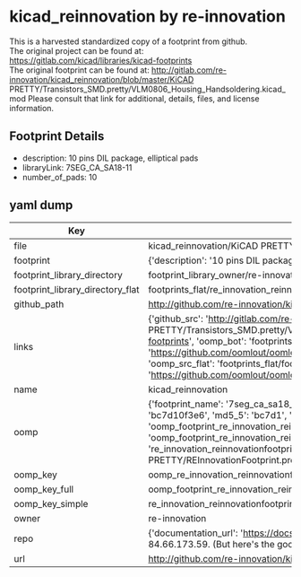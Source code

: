 # kicad_reinnovation by re-innovation  
This is a harvested standardized copy of a footprint from github.  
The original project can be found at:  
https://gitlab.com/kicad/libraries/kicad-footprints  
The original footprint can be found at:
http://gitlab.com/re-innovation/kicad_reinnovation/blob/master/KiCAD PRETTY/Transistors_SMD.pretty/VLM0806_Housing_Handsoldering.kicad_mod
Please consult that link for additional, details, files, and license information.  
## Footprint Details
* description: 10 pins DIL package, elliptical pads  
* libraryLink: 7SEG_CA_SA18-11  
* number_of_pads: 10  
## yaml dump  
| Key | Value |  
| --- | --- |  
| file | kicad_reinnovation/KiCAD PRETTY/REInnovationFootprint.pretty/7SEG_CA_SA18-11.kicad_mod |  
| footprint | {'description': '10 pins DIL package, elliptical pads', 'libraryLink': '7SEG_CA_SA18-11', 'number_of_pads': 10} |  
| footprint_library_directory | footprint_library_owner/re-innovation_kicad_reinnovation |  
| footprint_library_directory_flat | footprints_flat/re_innovation_reinnovationfootprint_7seg_ca_sa18_11/working |  
| github_path | http://github.com/re-innovation/kicad_reinnovation/blob/master/KiCAD PRETTY/REInnovationFootprint.pretty/7SEG_CA_SA18-11.kicad_mod |  
| links | {'github_src': 'http://gitlab.com/re-innovation/kicad_reinnovation/blob/master/KiCAD PRETTY/Transistors_SMD.pretty/VLM0806_Housing_Handsoldering.kicad_mod', 'github_src_repo': 'https://gitlab.com/kicad/libraries/kicad-footprints', 'oomp_bot': 'footprints/re_innovation_reinnovationfootprint_7seg_ca_sa18_11/working', 'oomp_bot_github': 'https://github.com/oomlout/oomlout_oomp_footprint_bot/tree/main/footprints/re_innovation_reinnovationfootprint_7seg_ca_sa18_11/working', 'oomp_src_flat': 'footprints_flat/footprints_flat/re_innovation_reinnovationfootprint_7seg_ca_sa18_11/working', 'oomp_src_flat_github': 'https://github.com/oomlout/oomlout_oomp_footprint_src/tree/main/footprints_flat/re_innovation_reinnovationfootprint_7seg_ca_sa18_11/working'} |  
| name | kicad_reinnovation |  
| oomp | {'footprint_name': '7seg_ca_sa18_11', 'library_name': 'reinnovationfootprint', 'md5': 'bc7d10f3e665d08f69d3c6c319684bb6', 'md5_10': 'bc7d10f3e6', 'md5_5': 'bc7d1', 'md5_6': 'bc7d10', 'oomp_key': 'oomp_re_innovation_reinnovationfootprint_7seg_ca_sa18_11', 'oomp_key_extra': 'oomp_footprint_re_innovation_reinnovationfootprint_7seg_ca_sa18_11', 'oomp_key_full': 'oomp_footprint_re_innovation_reinnovationfootprint_7seg_ca_sa18_11_bc7d10', 'oomp_key_simple': 're_innovation_reinnovationfootprint_7seg_ca_sa18_11', 'original_filename': 'kicad_reinnovation/KiCAD PRETTY/REInnovationFootprint.pretty/7SEG_CA_SA18-11.kicad_mod', 'owner_name': 're_innovation'} |  
| oomp_key | oomp_re_innovation_reinnovationfootprint_7seg_ca_sa18_11 |  
| oomp_key_full | oomp_footprint_re_innovation_reinnovationfootprint_7seg_ca_sa18_11 |  
| oomp_key_simple | re_innovation_reinnovationfootprint_7seg_ca_sa18_11 |  
| owner | re-innovation |  
| repo | {'documentation_url': 'https://docs.github.com/rest/overview/resources-in-the-rest-api#rate-limiting', 'message': "API rate limit exceeded for 84.66.173.59. (But here's the good news: Authenticated requests get a higher rate limit. Check out the documentation for more details.)"} |  
| url | http://github.com/re-innovation/kicad_reinnovation |  

